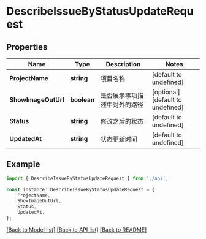 # DescribeIssueByStatusUpdateRequest


## Properties

Name | Type | Description | Notes
------------ | ------------- | ------------- | -------------
**ProjectName** | **string** | 项目名称 | [default to undefined]
**ShowImageOutUrl** | **boolean** | 是否展示事项描述中对外的路径 | [optional] [default to undefined]
**Status** | **string** | 修改之后的状态 | [default to undefined]
**UpdatedAt** | **string** | 状态更新时间 | [default to undefined]

## Example

```typescript
import { DescribeIssueByStatusUpdateRequest } from './api';

const instance: DescribeIssueByStatusUpdateRequest = {
    ProjectName,
    ShowImageOutUrl,
    Status,
    UpdatedAt,
};
```

[[Back to Model list]](../README.md#documentation-for-models) [[Back to API list]](../README.md#documentation-for-api-endpoints) [[Back to README]](../README.md)
